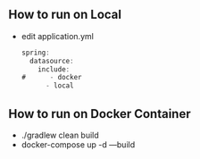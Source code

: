 ## How to run on Local

- edit application.yml

    ```java
    spring:
      datasource:
        include:
    #      - docker
          - local
    ```


## How to run on Docker Container

- ./gradlew clean build
- docker-compose up -d —build